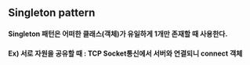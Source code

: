 ## Singleton pattern

#### Singleton 패턴은 어떠한 클래스(객체)가 유일하게 1개만 존재할 때 사용한다.
#### Ex) 서로 자원을 공유할 때 : TCP Socket통신에서 서버와 연결되니 connect 객체


